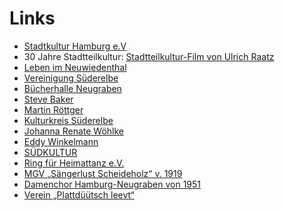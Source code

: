 # Links

-   [Stadtkultur Hamburg e.V](http://www.stadtkultur-hh.de)
-   30 Jahre Stadtteilkultur: [Stadtteilkultur-Film von Ulrich
    Raatz](http://www.hamburg.de/stadtteilkultur/2091080/video-stadtteilkultur.html)
-   [Leben im Neuwiedenthal](http://www.neuwiedenthal.de)
-   [Vereinigung Süderelbe](http://www.vereinigung-suederelbe.de)
-   [Bücherhalle
    Neugraben](http://www.buecherhallen.de/aw/home/standortliste~dl/neugraben/)
-   [Steve Baker](http://www.stevebaker.de/)
-   [Martin Röttger](http://www.martinroettger.de)
-   [Kulturkreis Süderelbe](http://xn--kulturkreis-sderelbe-1ec.de/)
-   [Johanna Renate Wöhlke](http://www.jrwoehlke.de)
-   [Eddy Winkelmann](http://www.eddywinkelmann.de)
-   [SÜDKULTUR](http://www.sued-kultur.de/)
-   [Ring für Heimattanz e.V.](http://www.heimattanz.de/)
-   [MGV „Sängerlust Scheideholz“ v.
    1919](http://www.chorverband-hh.de/)
-   [Damenchor Hamburg-Neugraben von
    1951](http://www.chorverband-hh.de/)
-   [Verein „Plattdüütsch leevt“](http://www.plattdueuetsch-leevt.de/)

